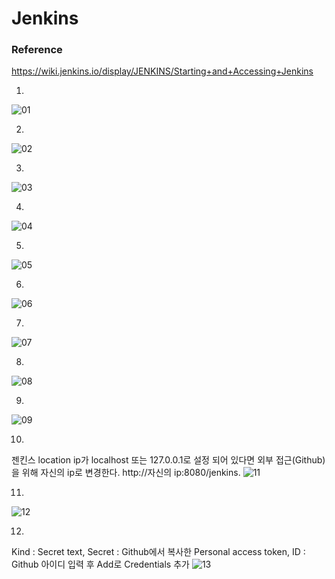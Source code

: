 # Jenkins 

### Reference
https://wiki.jenkins.io/display/JENKINS/Starting+and+Accessing+Jenkins

1. 
![01](https://user-images.githubusercontent.com/24940067/32417649-7a52a9c2-c22a-11e7-878d-60d03bbd45b1.JPG)

2.
![02](https://user-images.githubusercontent.com/24940067/32417665-bf3be904-c22a-11e7-95ac-817c2deea77b.JPG)

3.
![03](https://user-images.githubusercontent.com/24940067/32417670-d80af9fc-c22a-11e7-947e-f0f1638d7fb8.JPG)

4.
![04](https://user-images.githubusercontent.com/24940067/32417675-e9e4fb6e-c22a-11e7-8c41-75133a80de01.JPG)

5.
![05](https://user-images.githubusercontent.com/24940067/32417676-ee111a7e-c22a-11e7-8863-921bd83565cd.JPG)

6.
![06](https://user-images.githubusercontent.com/24940067/32417788-c8d9aba2-c22c-11e7-8314-b087aeab8017.JPG)

7.
![07](https://user-images.githubusercontent.com/24940067/32417840-5773b6e6-c22d-11e7-9eef-6cde6223fb2c.JPG)

8.
![08](https://user-images.githubusercontent.com/24940067/32417872-b6f2f47e-c22d-11e7-98c7-720bab0825b4.JPG)

9.
![09](https://user-images.githubusercontent.com/24940067/32417894-17e0a68c-c22e-11e7-903a-4ac3d0efe6a3.JPG)

10.
젠킨스 location ip가 localhost 또는 127.0.0.1로 설정 되어 있다면 외부 접근(Github)을 위해 자신의 ip로 변경한다. http://자신의 ip:8080/jenkins.
![11](https://user-images.githubusercontent.com/24940067/32417938-ba1374de-c22e-11e7-9c00-5a257a8dce8a.JPG)

11.
![12](https://user-images.githubusercontent.com/24940067/32417982-af496580-c22f-11e7-863f-618c3c9d4555.JPG)

12.
Kind : Secret text, Secret : Github에서 복사한 Personal access token, ID : Github 아이디 입력 후 Add로 Credentials 추가
![13](https://user-images.githubusercontent.com/24940067/32418035-8c47cf26-c230-11e7-8466-b3b710309a7c.JPG)

